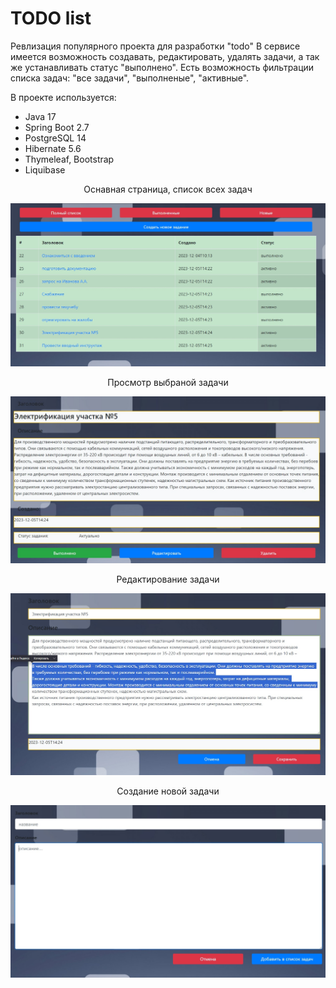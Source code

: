 # TODO list

Ревлизация популярного проекта для разработки "todo"
В сервисе имеется возможность создавать, редактировать, удалять 
задачи, а так же устанавливать статус "выполнено".
Есть возможность фильтрации списка задач: "все задачи", "выполненые",
"активные".

В проекте используется:

* Java 17
* Spring Boot 2.7
* PostgreSQL 14
* Hibernate 5.6
* Thymeleaf, Bootstrap
* Liquibase

<div style="text-align: center;">Оснавная страница, список всех задач</div>

![](img/index.jpg)

<div style="text-align: center;">Просмотр выбраной задачи</div>

![](img/task.jpg)

<div style="text-align: center;">Редактирование задачи</div>

![](img/edit_task.jpg)

<div style="text-align: center;">Создание новой задачи</div>

![](img/create_task.jpg)